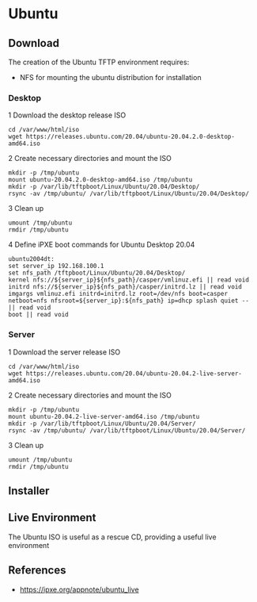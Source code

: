 # Ubuntu

## Download

The creation of the Ubuntu TFTP environment requires:

   * NFS for mounting the ubuntu distribution for installation

### Desktop

1 Download the desktop release ISO

```
cd /var/www/html/iso
wget https://releases.ubuntu.com/20.04/ubuntu-20.04.2.0-desktop-amd64.iso
```

2 Create necessary directories and mount the ISO

```
mkdir -p /tmp/ubuntu
mount ubuntu-20.04.2.0-desktop-amd64.iso /tmp/ubuntu
mkdir -p /var/lib/tftpboot/Linux/Ubuntu/20.04/Desktop/
rsync -av /tmp/ubuntu/ /var/lib/tftpboot/Linux/Ubuntu/20.04/Desktop/
```

3 Clean up

```
umount /tmp/ubuntu
rmdir /tmp/ubuntu
```

4 Define iPXE boot commands for Ubuntu Desktop 20.04

```
ubuntu2004dt:
set server_ip 192.168.100.1
set nfs_path /tftpboot/Linux/Ubuntu/20.04/Desktop/
kernel nfs://${server_ip}${nfs_path}/casper/vmlinuz.efi || read void
initrd nfs://${server_ip}${nfs_path}/casper/initrd.lz || read void
imgargs vmlinuz.efi initrd=initrd.lz root=/dev/nfs boot=casper netboot=nfs nfsroot=${server_ip}:${nfs_path} ip=dhcp splash quiet -- || read void
boot || read void
```

### Server

1 Download the server release ISO

```
cd /var/www/html/iso
wget https://releases.ubuntu.com/20.04/ubuntu-20.04.2-live-server-amd64.iso
```

2 Create necessary directories and mount the ISO

```
mkdir -p /tmp/ubuntu
mount ubuntu-20.04.2-live-server-amd64.iso /tmp/ubuntu
mkdir -p /var/lib/tftpboot/Linux/Ubuntu/20.04/Server/
rsync -av /tmp/ubuntu/ /var/lib/tftpboot/Linux/Ubuntu/20.04/Server/
```

3 Clean up

```
umount /tmp/ubuntu
rmdir /tmp/ubuntu
```

## Installer

## Live Environment

The Ubuntu ISO is useful as a rescue CD, providing a useful live environment

## References

   * https://ipxe.org/appnote/ubuntu_live
